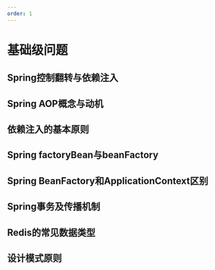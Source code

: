 ```yaml
---
order: 1
---
```


# 基础级问题

## Spring控制翻转与依赖注入

## Spring AOP概念与动机

## 依赖注入的基本原则

## Spring factoryBean与beanFactory

## Spring BeanFactory和ApplicationContext区别

## Spring事务及传播机制

## Redis的常见数据类型

## 设计模式原则
